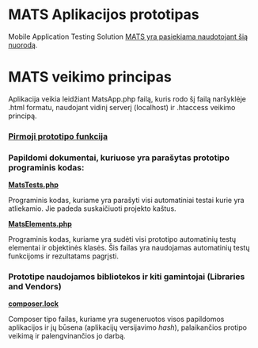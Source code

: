 # MATS Aplikacijos prototipas

Mobile Application Testing Solution 
[MATS yra pasiekiama naudotojant šią nuorodą](https://github.com/daftas/mats-application/).


# MATS veikimo principas

Aplikacija veikia leidžiant MatsApp.php failą, kuris rodo šį failą naršyklėje .html formatu, naudojant vidinį serverį (localhost) ir .htaccess veikimo principą.

### [Pirmoji prototipo funkcija](https://github.com/daftas/mats-application/blob/master/helloworld.php)

### Papildomi dokumentai, kuriuose yra parašytas prototipo programinis kodas:

 [**MatsTests.php**](https://github.com/daftas/mats-application/blob/master/MatsTests.php)

Programinis kodas, kuriame  yra parašyti visi automatiniai testai kurie yra atliekamio. Jie padeda suskaičiuoti projekto kaštus.

[**MatsElements.php**](https://github.com/daftas/mats-application/blob/master/MatsElements.php)

Programinis kodas, kuriame yra sudėti visi prototipo automatinių testų elementai ir objektinės klasės. Šis failas yra naudojamas automatinių testų funkcijoms ir rezultatams pagrįsti. 


### Prototipe naudojamos bibliotekos ir kiti gamintojai (Libraries and Vendors)

[**composer.lock**](https://github.com/daftas/mats-application/blob/master/composer.lock)

Composer tipo failas, kuriame yra sugeneruotos visos papildomos aplikacijos ir jų būsena (aplikacijų versijavimo _hash_), palaikančios protipo veikimą ir palengvinančios jo darbą. 
